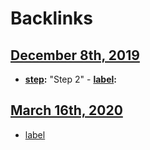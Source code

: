 
# Backlinks
## [December 8th, 2019](<December 8th, 2019.md>)
- **[step](<step.md>):** "Step 2" 
                    - **[label](<label.md>):**

## [March 16th, 2020](<March 16th, 2020.md>)
- [label](<label.md>)


